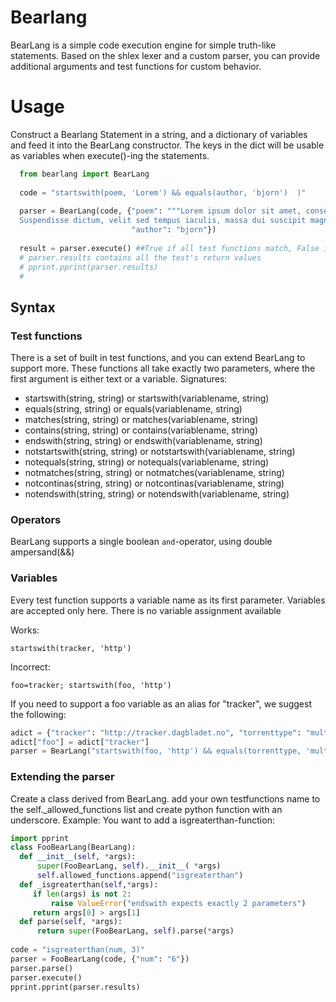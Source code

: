 # Bearlang
BearLang is a simple code execution engine for simple truth-like statements. Based on the shlex lexer and a custom parser, you can provide additional arguments and test functions for custom behavior.

# Usage
    
Construct a Bearlang Statement in a string, and a dictionary of variables and feed it into the BearLang constructor.
The keys in the dict will be usable as variables when execute()-ing the statements.
    
  ```python     
    from bearlang import BearLang
    
    code = "startswith(poem, 'Lorem') && equals(author, 'bjorn')  )"
    
    parser = BearLang(code, {"poem": """Lorem ipsum dolor sit amet, consectetur adipiscing elit.
    Suspendisse dictum, velit sed tempus iaculis, massa dui suscipit magna, ac lobortis nulla augue vel justo.""",
                             "author": "bjorn"})
                             
    result = parser.execute() ##True if all test functions match, False if at least one test fails
    # parser.results contains all the test's return values
    # pprint.pprint(parser.results)
    #
  ```

 

## Syntax
### Test functions
There is a set of built in test functions, and you can extend BearLang to support more.
These functions all take exactly two parameters, where the first argument is either text or a variable.
Signatures:
- startswith(string, string) or  startswith(variablename, string) 
- equals(string, string) or equals(variablename, string)
- matches(string, string) or matches(variablename, string)
- contains(string, string) or contains(variablename, string)
- endswith(string, string) or endswith(variablename, string)
- notstartswith(string, string) or notstartswith(variablename, string)
- notequals(string, string) or notequals(variablename, string)
- notmatches(string, string) or notmatches(variablename, string)
- notcontinas(string, string) or notcontinas(variablename, string)
- notendswith(string, string) or notendswith(variablename, string)

### Operators
BearLang supports a single boolean `and`-operator, using double ampersand(&&)

###  Variables
Every test function supports a variable name as its first parameter. Variables are accepted only here. There is no variable assignment available

Works:
   ```
startswith(tracker, 'http')
   ```
   
Incorrect:
   ```
foo=tracker; startswith(foo, 'http')
   ```
   
If you need to support a foo variable as an alias for "tracker", we suggest the following:
  ```python 
 adict = {"tracker": "http://tracker.dagbladet.no", "torrenttype": "multi"}
 adict["foo"] = adict["tracker"]
 parser = BearLang("startswith(foo, 'http') && equals(torrenttype, 'multi')", adict)
  ```

### Extending the parser
Create a class derived from BearLang. add your own testfunctions name to the self._allowed_functions list and create python function with an underscore.
Example:
 You want to add a isgreaterthan-function:

  ```python
import pprint
class FooBearLang(BearLang):
    def __init__(self, *args):
        super(FooBearLang, self).__init__( *args)
        self.allowed_functions.append("isgreaterthan")
    def _isgreaterthan(self,*args):
       if len(args) is not 2:
           raise ValueError("endswith expects exactly 2 parameters")
       return args[0] > args[1]
    def parse(self, *args):
        return super(FooBearLang, self).parse(*args)
        
code = "isgreaterthan(num, 3)"
parser = FooBearLang(code, {"num": "6"})
parser.parse()
parser.execute()
pprint.pprint(parser.results)   
  ```

 
